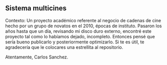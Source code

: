 ## Sistema multicines
Contexto: Un proyecto académico referente al negocio de cadenas de cine hecho por un grupo de novatos en el 2010, épocas de instituto. Pasaron los años hasta que un día, revisando mi disco duro externo, encontré este proyecto tal como lo habíamos dejado, incompleto. Entonces pensé que sería bueno publicarlo y posteriormente optimizarlo. Si te es útil, te agradecería que le colocares una estrellita al repositorio.

Atentamente, Carlos Sanchez.
